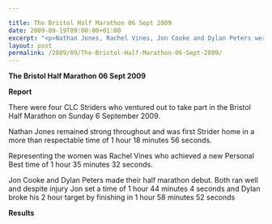 ```yaml
---

title: The Bristol Half Marathon 06 Sept 2009
date: 2009-09-19T09:00:00+01:00
excerpt: "<p>Nathan Jones, Rachel Vines, Jon Cooke and Dylan Peters were the four intrepid CLC Striders who ventured out to take part in the Bristol Half Marathon on Sunday 6 September 2009. Check out the report below to see how they got on Rachel Vines, Women's vice club captain The Bristol Half 06 Sept 2009 Photos Report Results</p>"
layout: post
permalink: /2009/09/The-Bristol-Half-Marathon-06-Sept-2009/
---
```

**The Bristol Half Marathon 06 Sept 2009**

**<a name="Report">Report</a>**</p> 

There were four CLC Striders who ventured out to take part in the Bristol Half Marathon on Sunday 6 September 2009. 

Nathan Jones remained strong throughout and was first Strider home in a more than respectable time of 1 hour 18 minutes 56 seconds.

Representing the women was Rachel Vines who achieved a new Personal Best time of 1 hour 35 minutes 32 seconds.

Jon Cooke and Dylan Peters made their half marathon debut. Both ran well and despite injury Jon set a time of 1 hour 44 minutes 4 seconds and Dylan broke his 2 hour target by finishing in 1 hour 58 minutes 52 seconds

**<a name="Theresults"></a><a name="The" results=""></a>Results**

<map name="100109w.jpg">
  <area shape="RECT" coords="677,27,696,48" alt="Race Winner" />
  
  <area shape="RECT" coords="379,28,393,45" alt="Sarah Greef" />
  
  <area shape="RECT" coords="354,28,368,46" alt="Rachel Vines" />
  
  <area shape="RECT" coords="303,28,318,46" alt="Anna Maughan" />
  
  <area shape="RECT" coords="206,28,220,46" alt="Dawn Addinall" />
  
  <area shape="RECT" coords="86,28,103,46" alt="Alex Evans" />
</map>

<map name="100109m.jpg">
  <area shape="RECT" coords="63,31,76,45" alt="Clive Scott" />
  
  <area shape="RECT" coords="112,32,121,44" alt="Paul Davies" />
  
  <area shape="RECT" coords="118,32,129,43" alt="Paul Stonuary" />
  
  <area shape="RECT" coords="223,29,236,47" alt="James Gibbs" />
  
  <area shape="RECT" coords="255,29,264,42" alt="David Smeath" />
  
  <area shape="RECT" coords="263,28,272,43" alt="Chris Hale" />
  
  <area shape="RECT" coords="275,31,288,45" alt="Rob Shute" />
  
  <area shape="RECT" coords="308,31,321,45" alt="Billy Bradshaw" />
  
  <area shape="RECT" coords="582,29,594,46" alt="Will Ferguson" />
  
  <area shape="RECT" coords="680,30,694,45" alt="Race Winner" />
</map>